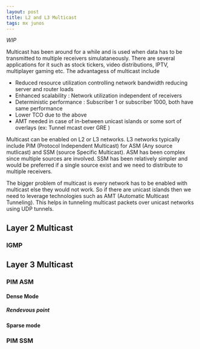 ```yaml
---
layout: post
title: L2 and L3 Multicast 
tags: mx junos
---
```


*WIP*

Multicast has been around for a while and is used when data has to be transmitted to multiple receivers simulataneously. There are several applications for it such as stock tickers, video distributions, IPTV, multiplayer gaming etc.
The advantagess of multicast include
- Reduced resource utilization controlling network bandwidth reducing server and router loads
- Enhanced scalability : Network utilization independent of receivers
- Deterministic performance : Subscriber 1 or subscriber 1000, both have same performance 
- Lower TCO due to the above 
- AMT needed in case of in-between unicast islands or some sort of overlays (ex: Tunnel mcast over GRE )

Multicast can be enabled on L2 or L3 networks. L3 networks typically include PIM (Protocol Independent Multicast) for ASM (Any source mutlicast) and SSM (source Specific Multicast).
ASM has been complex since multiple sources are involved. SSM has been relatively simpler and would be preferred if a single source exist and we need to distribute to multiple receivers. 

The bigger problem of multicast is every network has to be enabled with multicast else they would not work. So if there are unicast islands then we need to leverage technologies such as AMT (Automatic Multicast Tunneling). This helps in tunneling multicast packets over unicast networks using UDP tunnels.

## Layer 2 Multicast 

### IGMP 

## Layer 3 Multicast

### PIM ASM

#### Dense Mode

##### Rendevous point

#### Sparse mode

### PIM SSM 

